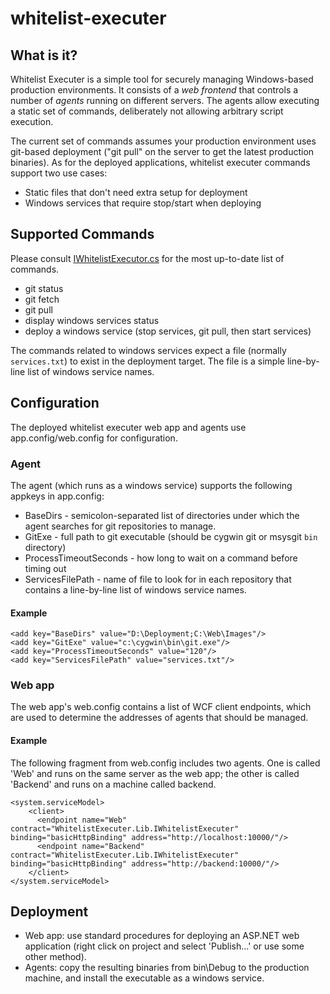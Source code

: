 # whitelist-executer

## What is it?

Whitelist Executer is a simple tool for securely managing Windows-based production environments. It consists of a *web frontend* that controls a number of *agents* running on different servers. The agents allow executing a static set of commands, deliberately not allowing arbitrary script execution. 

The current set of commands assumes your production environment uses git-based deployment ("git pull" on the server to get the latest production binaries). As for the deployed applications, whitelist executer commands support two use cases:

- Static files that don't need extra setup for deployment
- Windows services that require stop/start when deploying


## Supported Commands

Please consult [IWhitelistExecutor.cs](https://github.com/bdb-opensource/whitelist-executer/blob/master/WhitelistExecuter.Lib/IWhitelistExecuter.cs) for the most up-to-date list of commands.

- git status
- git fetch
- git pull
- display windows services status
- deploy a windows service (stop services, git pull, then start services)

The commands related to windows services expect a file (normally `services.txt`) to exist in the deployment target. The file is a simple line-by-line list of windows service names.

## Configuration

The deployed whitelist executer web app and agents use app.config/web.config for configuration.

### Agent

The agent (which runs as a windows service) supports the following appkeys in app.config:

- BaseDirs - semicolon-separated list of directories under which the agent searches for git repositories to manage.
- GitExe - full path to git executable (should be cygwin git or msysgit `bin` directory)
- ProcessTimeoutSeconds - how long to wait on a command before timing out
- ServicesFilePath - name of file to look for in each repository that contains a line-by-line list of windows service names.

#### Example

    <add key="BaseDirs" value="D:\Deployment;C:\Web\Images"/>
    <add key="GitExe" value="c:\cygwin\bin\git.exe"/>
    <add key="ProcessTimeoutSeconds" value="120"/>
    <add key="ServicesFilePath" value="services.txt"/>
    
### Web app

The web app's web.config contains a list of WCF client endpoints, which are used to determine the addresses of agents that should be managed. 

#### Example

The following fragment from web.config includes two agents. One is called 'Web' and runs on the same server as the web app; the other is called 'Backend' and runs on a machine called backend.

    <system.serviceModel>
        <client>
          <endpoint name="Web" contract="WhitelistExecuter.Lib.IWhitelistExecuter" binding="basicHttpBinding" address="http://localhost:10000/"/>
          <endpoint name="Backend" contract="WhitelistExecuter.Lib.IWhitelistExecuter" binding="basicHttpBinding" address="http://backend:10000/"/>
        </client>
    </system.serviceModel>
  
## Deployment

- Web app: use standard procedures for deploying an ASP.NET web application (right click on project and select 'Publish...' or use some other method).
- Agents: copy the resulting binaries from bin\Debug to the production machine, and install the executable as a windows service.

